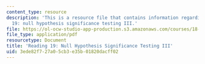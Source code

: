 ```yaml
---
content_type: resource
description: 'This is a resource file that contains information regarding reading
  19: null hypothesis significance testing III.'
file: https://ol-ocw-studio-app-production.s3.amazonaws.com/courses/18-05-introduction-to-probability-and-statistics-spring-2014/3ede82f727a05cb3e35b01820dacff02_MIT18_05S14_Reading19.pdf
file_type: application/pdf
resourcetype: Document
title: 'Reading 19: Null Hypothesis Significance Testing III'
uid: 3ede82f7-27a0-5cb3-e35b-01820dacff02
---
```

